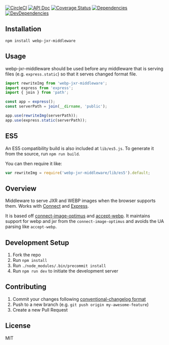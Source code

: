 [![CircleCI](https://circleci.com/gh/obartra/webp-jxr-middleware/tree/master.svg?style=svg)](https://circleci.com/gh/obartra/webp-jxr-middleware/tree/master)
[![API Doc](https://doclets.io/obartra/webp-jxr-middleware/master.svg)](https://doclets.io/obartra/webp-jxr-middleware/master)
[![Coverage Status](https://coveralls.io/repos/github/obartra/webp-jxr-middleware/badge.svg?branch=master)](https://coveralls.io/github/obartra/webp-jxr-middleware?branch=master)
[![Dependencies](https://david-dm.org/obartra/webp-jxr-middleware/status.svg)](https://david-dm.org/obartra/webp-jxr-middleware)
[![DevDependencies](https://david-dm.org/obartra/webp-jxr-middleware/dev-status.svg)](https://david-dm.org/obartra/webp-jxr-middleware?type=dev)
## Installation

```shell
npm install webp-jxr-middleware
```

## Usage

webp-jxr-middleware should be used before any middleware that is serving files (e.g. `express.static`) so that it serves changed format file.

```javascript
import rewriteImg from 'webp-jxr-middleware';
import express from 'express';
import { join } from 'path';

const app = express();
const serverPath = join(__dirname, 'public');

app.use(rewriteImg(serverPath));
app.use(express.static(serverPath));
```

## ES5

An ES5 compatibility build is also included at `lib/es5.js`. To generate it from the source, run `npm run build`.

You can then require it like:

```javascript
var rewriteImg = require('webp-jxr-middleware/lib/es5').default;
```

## Overview

Middleware to serve JXR and WEBP images when the browser supports them. Works with [Connect](https://github.com/senchalabs/connect/) and [Express](https://github.com/expressjs/express).

It is  based off [connect-image-optimus](https://github.com/msemenistyi/connect-image-optimus) and [accept-webp](https://github.com/JoshuaWise/accept-webp). It maintains support for webp and jxr from the `connect-image-optimus` and avoids the UA parsing like `accept-webp`.

## Development Setup

1. Fork the repo
2. Run `npm install`
3. Run `./node_modules/.bin/precommit install`
4. Run `npm run dev` to initiate the development server

## Contributing

1. Commit your changes following [conventional-changelog format](https://github.com/conventional-changelog/conventional-changelog)
2. Push to a new branch (e.g. `git push origin my-awesome-feature`)
3. Create a new Pull Request

## License

MIT
